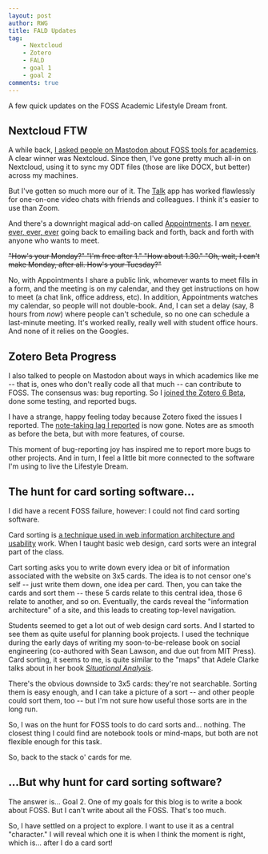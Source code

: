 ```yaml
---
layout: post
author: RWG
title: FALD Updates
tag:
    - Nextcloud
    - Zotero
    - FALD
    - goal 1
    - goal 2
comments: true
---
```


A few quick updates on the FOSS Academic Lifestyle Dream front.

<!-- more -->

Nextcloud FTW
---------------

A while back, [I asked people on Mastodon about FOSS tools for academics](/2021/02/07/CloudAcademic.html). A clear winner was Nextcloud. Since then, I've gone pretty much all-in on Nextcloud, using it to sync my ODT files (those are like DOCX, but better) across my machines. 

But I've gotten so much more our of it. The [Talk](https://apps.nextcloud.com/apps/spreed) app has worked flawlessly for one-on-one video chats with friends and colleagues. I think it's easier to use than Zoom.

And there's a downright magical add-on called [Appointments](https://apps.nextcloud.com/apps/appointments). I am [never, ever, ever, ever](https://youtu.be/6CWrR1Neoj0?t=19) going back to emailing back and forth, back and forth with anyone who wants to meet. 

~~"How's your Monday?" "I'm free after 1." "How about 1.30." "Oh, wait, I can't make Monday, after all. How's your Tuesday?"~~

No, with Appointments I share a public link, whomever wants to meet fills in a form, and the meeting is on my calendar, and they get instructions on how to meet (a chat link, office address, etc). In addition, Appointments watches my calendar, so people will not double-book. And, I can set a delay (say, 8 hours from *now*) where people can't schedule, so no one can schedule a last-minute meeting. It's worked really, really well with student office hours. And none of it relies on the Googles.

Zotero Beta Progress
--------------------

I also talked to people on Mastodon about ways in which academics like me -- that is, ones who don't really code all that much -- can contribute to FOSS. The consensus was: bug reporting. So I [joined the Zotero 6 Beta](https://fossacademic.tech/2021/04/02/ZoteroComments.html), done some testing, and reported bugs.

I have a strange, happy feeling today because Zotero fixed the issues I reported. The [note-taking lag I reported](https://fossacademic.tech/2021/04/02/ZoteroComments.html) is now gone. Notes are as smooth as before the beta, but with more features, of course.

This moment of bug-reporting joy has inspired me to report more bugs to other projects. And in turn, I feel a little bit more connected to the software I'm using to live the Lifestyle Dream.

The hunt for card sorting software...
--------------------------------------

I did have a recent FOSS failure, however: I could not find card sorting software.

Card sorting is [a technique used in web information architecture and usability](https://www.usability.gov/how-to-and-tools/methods/card-sorting.html) work. When I taught basic web design, card sorts were an integral part of the class.

Cart sorting asks you to write down every idea or bit of information associated with the website on 3x5 cards. The idea is to not censor one's self -- just write them down, one idea per card. Then, you can take the cards and sort them -- these 5 cards relate to this central idea, those 6 relate to another, and so on. Eventually, the cards reveal the "information architecture" of a site, and this leads to creating top-level navigation.

Students seemed to get a lot out of web design card sorts. And I started to see them as quite useful for planning book projects. I used the technique during the early days of writing my soon-to-be-release book on social engineering (co-authored with Sean Lawson, and due out from MIT Press). Card sorting, it seems to me, is quite similar to the "maps" that Adele Clarke talks about in her book [*Situational Analysis*](https://bookshop.org/books/situational-analysis-grounded-theory-after-the-interpretive-turn/9781452260907). 

There's the obvious downside to 3x5 cards: they're not searchable. Sorting them is easy enough, and I can take a picture of a sort -- and other people could sort them, too -- but I'm not sure how useful those sorts are in the long run.

So, I was on the hunt for FOSS tools to do card sorts and... nothing. The closest thing I could find are notebook tools or mind-maps, but both are not flexible enough for this task.

So, back to the stack o' cards for me.

...But why hunt for card sorting software?
---------------------------------------------

The answer is... Goal 2. One of my goals for this blog is to write a book about FOSS. But I can't write about all the FOSS. That's too much. 

So, I have settled on a project to explore. I want to use it as a central "character." I will reveal which one it is when I think the moment is right, which is... after I do a card sort!
